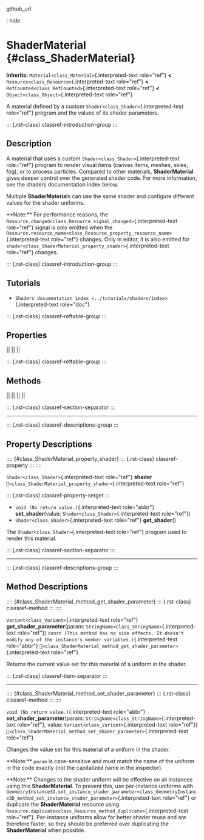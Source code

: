 github_url

:   hide

# ShaderMaterial {#class_ShaderMaterial}

**Inherits:** `Material<class_Material>`{.interpreted-text role="ref"}
**\<** `Resource<class_Resource>`{.interpreted-text role="ref"} **\<**
`RefCounted<class_RefCounted>`{.interpreted-text role="ref"} **\<**
`Object<class_Object>`{.interpreted-text role="ref"}

A material defined by a custom `Shader<class_Shader>`{.interpreted-text
role="ref"} program and the values of its shader parameters.

::: {.rst-class}
classref-introduction-group
:::

## Description

A material that uses a custom `Shader<class_Shader>`{.interpreted-text
role="ref"} program to render visual items (canvas items, meshes, skies,
fog), or to process particles. Compared to other materials,
**ShaderMaterial** gives deeper control over the generated shader code.
For more information, see the shaders documentation index below.

Multiple **ShaderMaterial**s can use the same shader and configure
different values for the shader uniforms.

\*\*Note:\*\* For performance reasons, the
`Resource.changed<class_Resource_signal_changed>`{.interpreted-text
role="ref"} signal is only emitted when the
`Resource.resource_name<class_Resource_property_resource_name>`{.interpreted-text
role="ref"} changes. Only in editor, it is also emitted for
`shader<class_ShaderMaterial_property_shader>`{.interpreted-text
role="ref"} changes.

::: {.rst-class}
classref-introduction-group
:::

## Tutorials

- `Shaders documentation index <../tutorials/shaders/index>`{.interpreted-text
  role="doc"}

::: {.rst-class}
classref-reftable-group
:::

## Properties

||
||
||

::: {.rst-class}
classref-reftable-group
:::

## Methods

||
||
||
||

::: {.rst-class}
classref-section-separator
:::

------------------------------------------------------------------------

::: {.rst-class}
classref-descriptions-group
:::

## Property Descriptions

:::: {#class_ShaderMaterial_property_shader}
::: {.rst-class}
classref-property
:::
::::

`Shader<class_Shader>`{.interpreted-text role="ref"} **shader**
`🔗<class_ShaderMaterial_property_shader>`{.interpreted-text role="ref"}

::: {.rst-class}
classref-property-setget
:::

- `void (No return value.)`{.interpreted-text role="abbr"}
  **set_shader**(value: `Shader<class_Shader>`{.interpreted-text
  role="ref"})
- `Shader<class_Shader>`{.interpreted-text role="ref"} **get_shader**()

The `Shader<class_Shader>`{.interpreted-text role="ref"} program used to
render this material.

::: {.rst-class}
classref-section-separator
:::

------------------------------------------------------------------------

::: {.rst-class}
classref-descriptions-group
:::

## Method Descriptions

:::: {#class_ShaderMaterial_method_get_shader_parameter}
::: {.rst-class}
classref-method
:::
::::

`Variant<class_Variant>`{.interpreted-text role="ref"}
**get_shader_parameter**(param:
`StringName<class_StringName>`{.interpreted-text role="ref"})
`const (This method has no side effects. It doesn't modify any of the instance's member variables.)`{.interpreted-text
role="abbr"}
`🔗<class_ShaderMaterial_method_get_shader_parameter>`{.interpreted-text
role="ref"}

Returns the current value set for this material of a uniform in the
shader.

::: {.rst-class}
classref-item-separator
:::

------------------------------------------------------------------------

:::: {#class_ShaderMaterial_method_set_shader_parameter}
::: {.rst-class}
classref-method
:::
::::

`void (No return value.)`{.interpreted-text role="abbr"}
**set_shader_parameter**(param:
`StringName<class_StringName>`{.interpreted-text role="ref"}, value:
`Variant<class_Variant>`{.interpreted-text role="ref"})
`🔗<class_ShaderMaterial_method_set_shader_parameter>`{.interpreted-text
role="ref"}

Changes the value set for this material of a uniform in the shader.

\*\*Note:\*\* `param` is case-sensitive and must match the name of the
uniform in the code exactly (not the capitalized name in the inspector).

\*\*Note:\*\* Changes to the shader uniform will be effective on all
instances using this **ShaderMaterial**. To prevent this, use
per-instance uniforms with
`GeometryInstance3D.set_instance_shader_parameter<class_GeometryInstance3D_method_set_instance_shader_parameter>`{.interpreted-text
role="ref"} or duplicate the **ShaderMaterial** resource using
`Resource.duplicate<class_Resource_method_duplicate>`{.interpreted-text
role="ref"}. Per-instance uniforms allow for better shader reuse and are
therefore faster, so they should be preferred over duplicating the
**ShaderMaterial** when possible.
